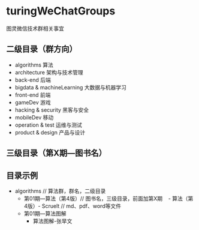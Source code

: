 # turingWeChatGroups
图灵微信技术群相关事宜

## 二级目录（群方向）

- algorithms  算法
- architecture 架构与技术管理
- back-end  后端 
- bigdata &  machineLearning 大数据与机器学习
- front-end  前端
- gameDev  游戏 
- hacking & security 黑客与安全
- mobileDev 移动 
- operation & test 运维与测试
- product & design 产品与设计 

## 三级目录（第X期—图书名）


## 目录示例

- algorithms // 算法群，群名，二级目录 
  - 第01期—算法（第4版）// 图书名，三级目录，前面加第X期
    - 算法（第4版）- Scruelt // md、pdf、word等文件
  - 第01期—算法图解
    - 算法图解-张旱文
